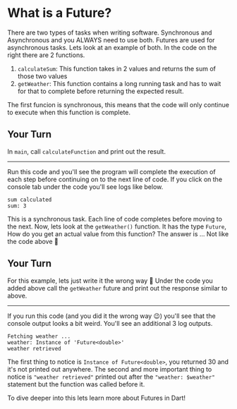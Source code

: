 # What is a Future?

There are two types of tasks when writing software. Synchronous and Asynchronous and you ALWAYS need to use both. Futures are used for asynchronous tasks. Lets look at an example of both. In the code on the right there are 2 functions. 

1. `calculateSum`: This function takes in 2 values and returns the sum of those two values
2. `getWeather`: This function contains a long running task and has to wait for that to complete before returning the expected result.

The first funcion is synchronous, this means that the code will only continue to execute when this function is complete. 

## Your Turn

In `main`, call `calculateFunction` and print out the result.

---

Run this code and you'll see the program will complete the execution of each step before continuing on to the next line of code. If you click on the console tab under the code you'll see logs like below.

```
sum calculated
sum: 3
```

This is a synchronous task. Each line of code completes before moving to the next. Now, lets look at the `getWeather()` function. It has the type `Future`, How do you get an actual value from this function? The answer is ... Not like the code above 🤯 

## Your Turn

For this example, lets just write it the wrong way 🙈 Under the code you added above call the `getWeather` future and print out the response similar to above. 

---

If you run this code (and you did it the wrong way 😉) you'll see that the console output looks a bit weird. You'll see an additional 3 log outputs.

```
Fetching weather ...
weather: Instance of 'Future<double>'
weather retrieved
```

The first thing to notice is `Instance of Future<double>`, you returned 30 and it's not printed out anywhere. The second and more important thing to notice is `"weather retrieved"` printed out after the `"weather: $weather"` statement but the function was called before it. 

To dive deeper into this lets learn more about Futures in Dart!